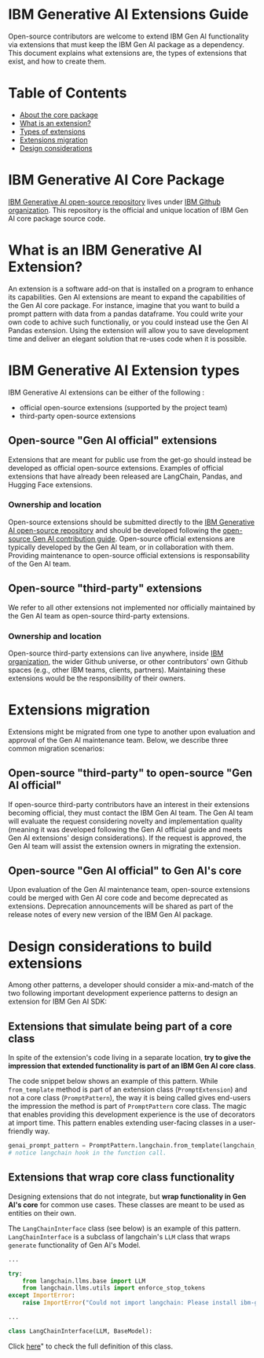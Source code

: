 # IBM Generative AI Extensions Guide
Open-source contributors are welcome to extend IBM Gen AI functionality via extensions that must keep the IBM Gen AI package as a dependency. This document explains what extensions are, the types of extensions that exist, and how to create them.

# Table of Contents
- [About the core package](#ibm-generative-ai-core-package)
- [What is an extension?](#what-is-an-ibm-generative-ai-extension)
- [Types of extensions](#ibm-generative-ai-extension-types)
- [Extensions migration](#extensions-migration)
- [Design considerations](#design-considerations-to-build-extensions)

# IBM Generative AI Core Package
[IBM Generative AI open-source repository](https://github.com/IBM/ibm-generative-ai) lives under [IBM Github organization](https://github.com/IBM/). This repository is the official and unique location of IBM Gen AI core package source code.

# What is an IBM Generative AI Extension?
An extension is a software add-on that is installed on a program to enhance its capabilities. Gen AI extensions are meant to expand the capabilities of the Gen AI core package. For instance, imagine that you want to build a prompt pattern with data from a pandas dataframe. You could write your own code  to achive such functionaliy, or you could instead use the Gen AI Pandas extension. Using the extension will allow you to save development time and deliver an elegant solution that re-uses code when it is possible.

# IBM Generative AI Extension types
IBM Generative AI extensions can be either of the following : 
- official open-source extensions (supported by the project team)
- third-party open-source extensions

## Open-source "Gen AI official" extensions
Extensions that are meant for public use from the get-go should instead be developed as official open-source extensions. Examples of official extensions that have already been released are LangChain, Pandas, and Hugging Face extensions.

### Ownership and location
Open-source extensions should be submitted directly to the [IBM Generative AI open-source repository](https://github.com/IBM/ibm-generative-ai) and should be developed following the [open-source Gen AI contribution guide](https://github.com/IBM/ibm-generative-ai/blob/main/DEVELOPMENT.md). Open-source official extensions are typically developed by the Gen AI team, or in collaboration with them. Providing maintenance to open-source official extensions is responsability of the Gen AI team.

## Open-source "third-party" extensions
We refer to all other extensions not implemented nor officially maintained by the Gen AI team as open-source third-party extensions.

### Ownership and location
Open-source third-party extensions can live anywhere, inside [IBM organization](https://github.com/IBM/), the wider Github universe, or other contributors' own Github spaces (e.g., other IBM teams, clients, partners). Maintaining these extensions would be the responsibility of their owners.

# Extensions migration
Extensions might be migrated from one type to another upon evaluation and approval of the Gen AI maintenance team. Below, we describe three common migration scenarios:

## Open-source "third-party" to open-source "Gen AI official"
If open-source third-party contributors have an interest in their extensions becoming official, they must contact the IBM Gen AI team. The Gen AI team will evaluate the request considering novelty and implementation quality (meaning it was developed following the Gen AI official guide and meets Gen AI extensions' design considerations). If the request is approved, the Gen AI team will assist the extension owners in migrating the extension.

## Open-source "Gen AI official" to Gen AI's core
Upon evaluation of the Gen AI maintenance team, open-source extensions could be merged with Gen AI core code and become deprecated as extensions. Deprecation announcements will be shared as part of the release notes of every new version of the IBM Gen AI package.

# Design considerations to build extensions
Among other patterns, a developer should consider a mix-and-match of the two following important development experience patterns to design an extension for IBM Gen AI SDK:

## Extensions that simulate being part of a core class

In spite of the extension's code living in a separate location, **try to give the impression that extended functionality is part of an IBM Gen AI core class**.

The code snippet below shows an example of this pattern. While `from_template` method is part of an extension class (`PromptExtension`) and not a core class (`PromptPattern`), the way it is being called gives end-users the impression the method is part of `PromptPattern` core class. The magic that enables providing this development experience is the use of decorators at import time. This pattern enables extending user-facing classes in a user-friendly way.

```python
genai_prompt_pattern = PromptPattern.langchain.from_template(langchain_prompt_template)
# notice langchain hook in the function call.
```

## Extensions that wrap core class functionality

Designing extensions that do not integrate, but **wrap functionality in Gen AI's core** for common use cases. These classes are meant to be used as entities on their own.

The `LangChainInterface` class (see below) is an example of this pattern. `LangChainInterface` is a subclass of langchain's `LLM` class that wraps `generate` functionality of Gen AI's Model.

```python
...

try:
    from langchain.llms.base import LLM
    from langchain.llms.utils import enforce_stop_tokens
except ImportError:
    raise ImportError("Could not import langchain: Please install ibm-generative-ai[langchain] extension.")

...

class LangChainInterface(LLM, BaseModel):
```

Click [here](https://github.com/IBM/ibm-generative-ai/blob/main/src/genai/extensions/langchain/llm.py)" to check the full definition of this class.
